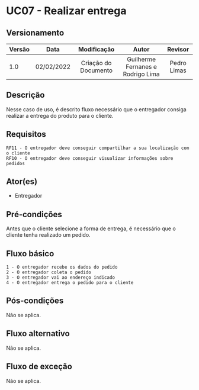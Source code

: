 # UC07 - Realizar entrega

## Versionamento

| Versão |    Data    |     Modificação      |               Autor               |   Revisor   |
| ------ | :--------: | :------------------: | :-------------------------------: | :---------: |
| 1.0    | 02/02/2022 | Criação do Documento | Guilherme Fernanes e Rodrigo Lima | Pedro Limas |

## Descrição
Nesse caso de uso, é descrito fluxo necessário que o entregador consiga realizar a entrega do produto para o cliente.

## Requisitos
    RF11 - O entregador deve conseguir compartilhar a sua localização com o cliente
    RF10 - O entregador deve conseguir visualizar informações sobre pedidos

## Ator(es)
 - Entregador


## Pré-condições
Antes que o cliente selecione a forma de entrega, é necessário que o cliente tenha realizado um pedido.

## Fluxo básico
    1 - O entregador recebe os dados do pedido
    2 - O entregador coleta o pedido
    3 - O entregador vai ao endereço indicado
    4 - O entregador entrega o pedido para o cliente


## Pós-condições
Não se aplica.

## Fluxo alternativo
Não se aplica.

## Fluxo de exceção
Não se aplica.




 